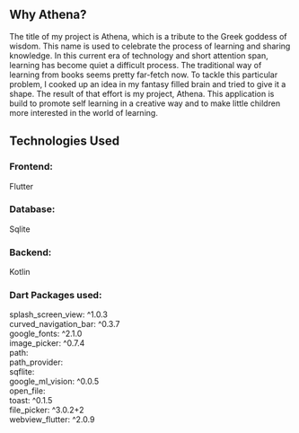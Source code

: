 ## Why Athena?

The title of my project is Athena, which is a tribute to the Greek goddess of wisdom.
This name is used to celebrate the process of learning and sharing knowledge.
In this current era of technology and short attention span, learning has become quiet a difficult process.
The traditional way of learning from books seems pretty far-fetch now. To tackle this particular problem,
I cooked up an idea in my fantasy filled brain and tried to give it a shape.
The result of that effort is my project, Athena.
This application is build to promote self learning in a creative way and to make little children more interested in the world of learning.

## Technologies Used

### Frontend:
Flutter
### Database:
Sqlite
### Backend:
Kotlin
### Dart Packages used:
    
splash_screen_view: ^1.0.3 <br/>
curved_navigation_bar: ^0.3.7 <br/>
google_fonts: ^2.1.0 <br/>
image_picker: ^0.7.4 <br/>
path: <br/>
path_provider: <br/>
sqflite: <br/>
google_ml_vision: ^0.0.5 <br/>
open_file: <br/> 
toast: ^0.1.5 <br/>
file_picker: ^3.0.2+2 <br/>
webview_flutter: ^2.0.9 <br/>

